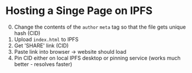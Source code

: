 # Hosting a Singe Page on IPFS

0. Change the contents of the `author` `meta` tag so that the file gets unique hash (CID)
1. Upload `index.html` to IPFS
2. Get 'SHARE' link (CID)
3. Paste link into browser -> website should load
4. Pin CID either on local IPFS desktop or pinning service (works much better - resolves faster)